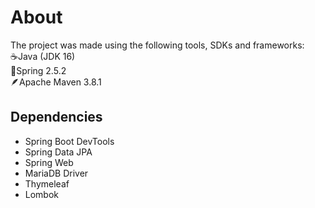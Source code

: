 # About
The project was made using the following tools, SDKs and frameworks:  
☕Java (JDK 16)  
🍃Spring 2.5.2  
🪶Apache Maven 3.8.1

## Dependencies
- Spring Boot DevTools
- Spring Data JPA
- Spring Web
- MariaDB Driver
- Thymeleaf
- Lombok